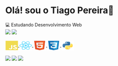 <div align="left" >
<h1>Olá! sou o Tiago Pereira👋</h1>
  💻 Estudando Desenvolvimento Web
</h1>
<br>
  <div align="left">
  <img height="160em" src="https://github-readme-stats.vercel.app/api?username=tiagocpereira&show_icons=true&theme=dracula&include_all_commits=true&count_private=true"/>
  <img height="160em" src="https://github-readme-stats.vercel.app/api/top-langs/?username=tiagocpereira&layout=compact&langs_count=7&theme=dracula"/>
  <br>
  <a href="https://github.com/tiagocpereira">
  
</div>
<div style="display: inline_block"><br>
  <img align="center" alt="Tiago-Js" height="30" width="40" src="https://raw.githubusercontent.com/devicons/devicon/master/icons/javascript/javascript-plain.svg">
  <img align="center" alt="Tiago-React" height="30" width="40" src="https://raw.githubusercontent.com/devicons/devicon/master/icons/react/react-original.svg">
  <img align="center" alt="Tiago-HTML" height="30" width="40" src="https://raw.githubusercontent.com/devicons/devicon/master/icons/html5/html5-original.svg">
  <img align="center" alt="Tiago-CSS" height="30" width="40" src="https://raw.githubusercontent.com/devicons/devicon/master/icons/css3/css3-original.svg">
  <img align="center" alt="Tiago-Python" height="30" width="40" src="https://raw.githubusercontent.com/devicons/devicon/master/icons/python/python-original.svg">  
</div>
<br>  
<div>
 <a href="https://www.instagram.com/tiagopereira.27/" target="_blank"><img src="https://img.shields.io/badge/-Instagram-%23E4405F?style=for-the-badge&logo=instagram&logoColor=white" target="_blank"></a> 
<a href = "mailto:tiagoc.pereiraa@gmail.com"><img src="https://img.shields.io/badge/-Gmail-%23333?style=for-the-badge&logo=gmail&logoColor=white" target="_blank"></a>  
<a href="https://web.whatsapp.com/" target="_blank"><img src="https://img.shields.io/badge/WhatsApp-25D366?style=for-the-badge&logo=whatsapp&logoColor=white" target="_blank"></a>
  
</div>
  
  
 
